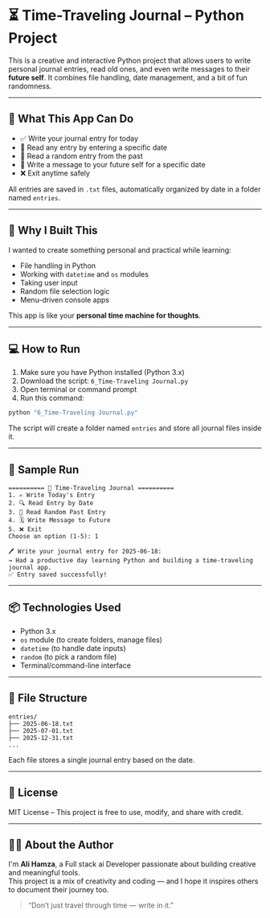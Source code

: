 # ⏳ Time-Traveling Journal – Python Project

This is a creative and interactive Python project that allows users to write personal journal entries, read old ones, and even write messages to their **future self**. It combines file handling, date management, and a bit of fun randomness.

---

## 📖 What This App Can Do

- ✅ Write your journal entry for today
- 📅 Read any entry by entering a specific date
- 🎲 Read a random entry from the past
- 🔮 Write a message to your future self for a specific date
- ❌ Exit anytime safely

All entries are saved in `.txt` files, automatically organized by date in a folder named `entries`.

---

## 🧠 Why I Built This

I wanted to create something personal and practical while learning:

- File handling in Python
- Working with `datetime` and `os` modules
- Taking user input
- Random file selection logic
- Menu-driven console apps

This app is like your **personal time machine for thoughts**.

---

## 💻 How to Run

1. Make sure you have Python installed (Python 3.x)
2. Download the script: `6_Time-Traveling Journal.py`
3. Open terminal or command prompt
4. Run this command:

```bash
python "6_Time-Traveling Journal.py"
```

The script will create a folder named `entries` and store all journal files inside it.

---

## 🧪 Sample Run

```text
========== 📓 Time-Traveling Journal ==========
1. ✍️ Write Today's Entry
2. 🔍 Read Entry by Date
3. 🎲 Read Random Past Entry
4. 🗓️ Write Message to Future
5. ❌ Exit
Choose an option (1-5): 1

🖊️ Write your journal entry for 2025-06-18:
→ Had a productive day learning Python and building a time-traveling journal app.
✅ Entry saved successfully!
```

---

## 📦 Technologies Used

- Python 3.x
- `os` module (to create folders, manage files)
- `datetime` (to handle date inputs)
- `random` (to pick a random file)
- Terminal/command-line interface

---

## 📂 File Structure

```
entries/
├── 2025-06-18.txt
├── 2025-07-01.txt
├── 2025-12-31.txt
...
```

Each file stores a single journal entry based on the date.

---

## 📄 License

MIT License – This project is free to use, modify, and share with credit.

---

## 🙋‍♂️ About the Author

I'm **Ali Hamza**, a Full stack ai Developer passionate about building creative and meaningful tools.  
This project is a mix of creativity and coding — and I hope it inspires others to document their journey too.

> “Don’t just travel through time — write in it.”
